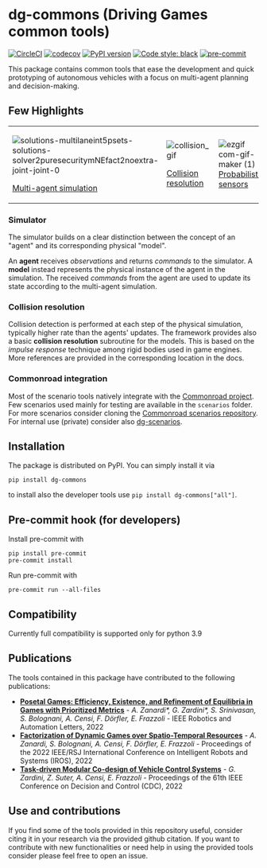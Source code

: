 # dg-commons (Driving Games common tools)

[![CircleCI](https://circleci.com/gh/idsc-frazzoli/dg-commons/tree/master.svg?style=svg&circle-token=19e654261b71d1fa32c2991574d17dde93a23502)](https://circleci.com/gh/idsc-frazzoli/dg-commons/tree/master)
[![codecov](https://codecov.io/gh/idsc-frazzoli/dg-commons/branch/master/graph/badge.svg?token=jqhkIa4fzB)](https://codecov.io/gh/idsc-frazzoli/dg-commons)
[![PyPI version](https://badge.fury.io/py/dg-commons.svg)](https://badge.fury.io/py/dg-commons)
[![Code style: black](https://img.shields.io/badge/code%20style-black-000000.svg)](https://github.com/psf/black)
[![pre-commit](https://img.shields.io/badge/pre--commit-enabled-brightgreen?logo=pre-commit&logoColor=white)](https://github.com/pre-commit/pre-commit)


This package contains common tools that ease the development and quick prototyping of autonomous vehicles with a focus
on multi-agent planning and decision-making.

## Few Highlights

<table>
<tr>
<td>

![solutions-multilaneint5psets-solutions-solver2puresecuritymNEfact2noextra-joint-joint-0](https://user-images.githubusercontent.com/18750753/162696592-3ad8801d-21d8-4b5d-856f-fd799278a5bb.gif)

[Multi-agent simulation](#multi-agent-simulation)

<td>

![collision_gif](https://user-images.githubusercontent.com/18750753/172162568-71a557c5-7e38-4a87-929d-cbc96ba4ef2f.gif)

[Collision resolution](#collision-resolution)

<td>

![ezgif com-gif-maker (1)](https://user-images.githubusercontent.com/18750753/162698234-cdbee571-2a84-462e-95e8-d6f8b7cdad09.gif)
[Probabilistic sensors](#probabilistic-sensors)


</tr>
</table>

### Simulator

The simulator builds on a clear distinction between the concept of an "agent" and its corresponding physical "model".

An **agent** receives _observations_ and returns _commands_ to the simulator.
A **model** instead represents the physical instance of the agent in the simulation.
The received _commands_ from the agent are used to update its state according to the multi-agent simulation.

### Collision resolution

Collision detection is performed at each step of the physical simulation, typically higher rate than the agents' updates.
The framework provides also a basic **collision resolution** subroutine for the models.
This is based on the _impulse response_ technique among rigid bodies used in game engines.
More references are provided in the corresponding location in the docs.

### Commonroad integration

Most of the scenario tools natively integrate with the [Commonroad project]().
Few scenarios used mainly for testing are available in the `scenarios` folder.
For more scenarios consider cloning the [Commonroad scenarios repository](https://gitlab.lrz.de/tum-cps/commonroad-scenarios/-/tree/2020a_scenarios).
For internal use (private) consider also [dg-scenarios](#todo).

## Installation

The package is distributed on PyPI. You can simply install it via

```shell
pip install dg-commons
```

to install also the developer tools use `pip install dg-commons["all"]`.

## Pre-commit hook (for developers)

Install pre-commit with
```shell
pip install pre-commit
pre-commit install
```

Run pre-commit with
```shell
pre-commit run --all-files
```


## Compatibility

Currently full compatibility is supported only for python 3.9

## Publications

The tools contained in this package have contributed to the following publications:

- [**Posetal Games: Efficiency, Existence, and Refinement of Equilibria in Games with Prioritized Metrics**](https://ieeexplore.ieee.org/document/9650727) - _A. Zanardi*, G. Zardini*, S. Srinivasan, S. Bolognani, A. Censi, F. Dörfler, E. Frazzoli_ - IEEE Robotics and Automation Letters, 2022
- [**Factorization of Dynamic Games over Spatio-Temporal Resources**](https://www.research-collection.ethz.ch/handle/20.500.11850/560629) - _A. Zanardi, S. Bolognani, A. Censi, F. Dörfler, E. Frazzoli_ - Proceedings of the 2022 IEEE/RSJ International Conference on Intelligent Robots and Systems (IROS), 2022
- [**Task-driven Modular Co-design of Vehicle Control Systems**](https://arxiv.org/abs/2203.16640) - _G. Zardini, Z. Suter, A. Censi, E. Frazzoli_ - Proceedings of the 61th IEEE Conference on Decision and Control (CDC), 2022

## Use and contributions
If you find some of the tools provided in this repository useful, consider citing it in your research via the provided github citation.
If you want to contribute with new functionalities or need help in using the provided tools consider please feel free to open an issue.
